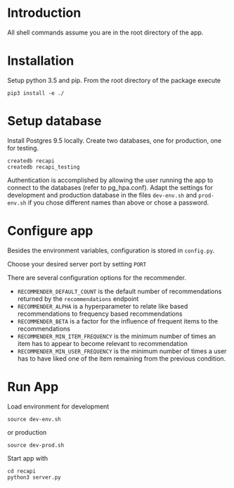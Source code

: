 # Introduction

All shell commands assume you are in the root directory of the app.

# Installation

Setup python 3.5 and pip.
From the root directory of the package execute
```
pip3 install -e ./
```

# Setup database
Install Postgres 9.5 locally. Create two databases, one for production, one
for testing.
```
createdb recapi
createdb recapi_testing
```

Authentication is accomplished by allowing the user running the app to connect
to the databases (refer to pg_hpa.conf). Adapt the settings for development
and production database in the files `dev-env.sh` and `prod-env.sh` if you
chose different names than above or chose a password.

# Configure app

Besides the environment variables, configuration is stored in `config.py`.

Choose your desired server port by setting `PORT`

There are several configuration options for the recommender.

* `RECOMMENDER_DEFAULT_COUNT` is the default number of recommendations
returned by the `recommendations` endpoint
* `RECOMMENDER_ALPHA` is a hyperparameter to relate like based recommendations
to frequency based recommendations
* `RECOMMENDER_BETA` is a factor for the influence of frequent items to the
recommendations
* `RECOMMENDER_MIN_ITEM_FREQUENCY` is the minimum number of times an item has to
appear to become relevant to recommendation
* `RECOMMENDER_MIN_USER_FREQUENCY` is the minimum number of times a user has to
have liked one of the item remaining from the previous condition.


# Run App
Load environment for development
```
source dev-env.sh
```
or production
```
source dev-prod.sh
```

Start app with
```
cd recapi
python3 server.py
```
